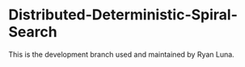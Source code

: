 # Distributed-Deterministic-Spiral-Search

This is the development branch used and maintained by Ryan Luna.